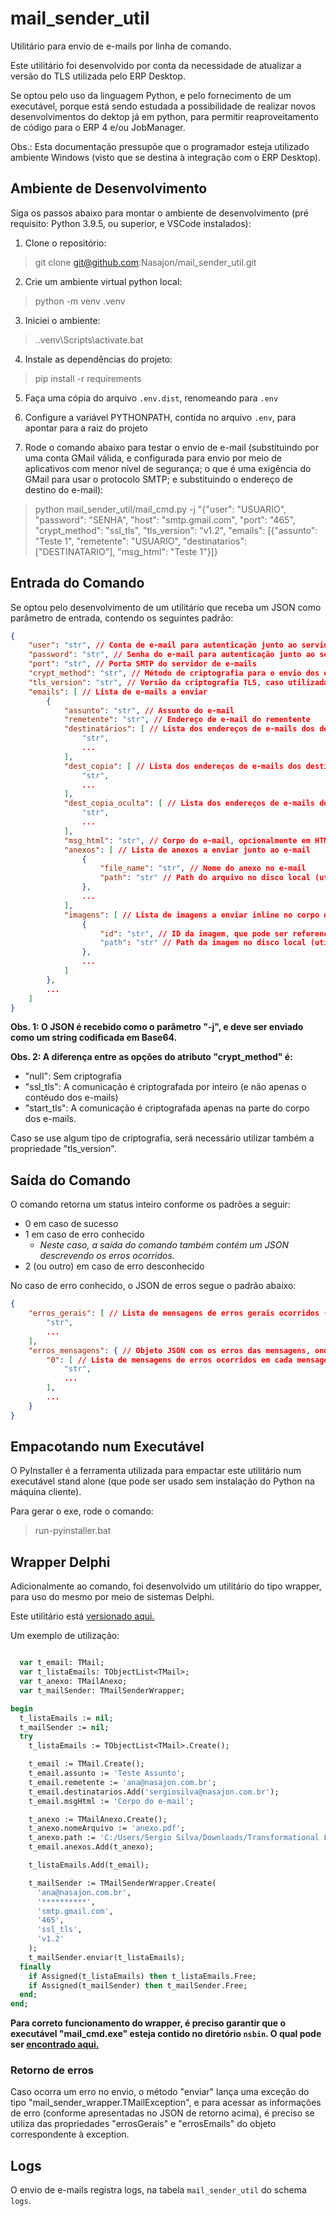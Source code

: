 # mail_sender_util
Utilitário para envio de e-mails por linha de comando.

Este utilitário foi desenvolvido por conta da necessidade de atualizar a versão do TLS utilizada pelo ERP Desktop.

Se optou pelo uso da linguagem Python, e pelo fornecimento de um executável, porque está sendo estudada a possibilidade de realizar novos desenvolvimentos do dektop já em python, para permitir reaproveitamento de código para o ERP 4 e/ou JobManager.

Obs.: Esta documentação pressupõe que o programador esteja utilizado ambiente Windows (visto que se destina à integração com o ERP Desktop).

## Ambiente de Desenvolvimento

Siga os passos abaixo para montar o ambiente de desenvolvimento (pré requisito: Python 3.9.5, ou superior, e VSCode instalados):

1. Clone o repositório:

> git clone git@github.com:Nasajon/mail_sender_util.git

2. Crie um ambiente virtual python local:

> python -m venv .venv

3. Iniciei o ambiente:

> .\.venv\Scripts\activate.bat

4. Instale as dependências do projeto:

> pip install -r requirements

5. Faça uma cópia do arquivo ```.env.dist```, renomeando para ```.env```

6. Configure a variável PYTHONPATH, contida no arquivo ```.env```, para apontar para a raiz do projeto

7. Rode o comando abaixo para testar o envio de e-mail (substituindo por uma conta GMail válida, e configurada para envio por meio de aplicativos com menor nível de segurança; o que é uma exigência do GMail para usar o protocolo SMTP; e substituindo o endereço de destino do e-mail):

> python mail_sender_util/mail_cmd.py -j "{\"user\": \"USUARIO\", \"password\": \"SENHA\", \"host\": \"smtp.gmail.com\", \"port\": \"465\", \"crypt_method\": \"ssl_tls\", \"tls_version\": \"v1.2\", \"emails\": [{\"assunto\": \"Teste 1\", \"remetente\": \"USUARIO\", \"destinatarios\": [\"DESTINATARIO\"], \"msg_html\": \"Teste 1\"}]}

## Entrada do Comando

Se optou pelo desenvolvimento de um utilitário que receba um JSON como parâmetro de entrada, contendo os seguintes padrão:

```json
{
    "user": "str", // Conta de e-mail para autenticação junto ao servidor (normalmente igual ao remetente dos e-mails)
    "password": "str", // Senha do e-mail para autenticação junto ao servidor
    "port": "str", // Porta SMTP do servidor de e-mails
    "crypt_method": "str", // Método de criptografia para o envio dos e-mails (opções: "null", "ssl_tls" ou "start_tls")
    "tls_version": "str", // Versão da criptografia TLS, caso utilizada (opções: "v1.0", "v1.1" ou "v1.2")
    "emails": [ // Lista de e-mails a enviar
        {
            "assunto": "str", // Assunto do e-mail
            "remetente": "str", // Endereço de e-mail do rementente
            "destinatários": [ // Lista dos endereços de e-mails dos destinatários
                "str",
                ...
            ],
            "dest_copia": [ // Lista dos endereços de e-mails dos destinatários em cópia
                "str",
                ...
            ],
            "dest_copia_oculta": [ // Lista dos endereços de e-mails dos destinatários em cópia oculta
                "str",
                ...
            ],
            "msg_html": "str", // Corpo do e-mail, opcionalmente em HTML
            "anexos": [ // Lista de anexos a enviar junto ao e-mail
                {
                    "file_name": "str", // Nome do anexo no e-mail
                    "path": "str" // Path do arquivo no disco local (utilizar "/" como separador de diretórios)
                },
                ...
            ],
            "imagens": [ // Lista de imagens a enviar inline no corpo do e-mail
                {
                    "id": "str", // ID da imagem, que pode ser referenciado por meio de uma tag IMG, com o padrão: <img src="cid:ID">
                    "path": "str" // Path da imagem no disco local (utilizar "/" como separador de diretórios)
                },
                ...
            ]
        },
        ...
    ]
}
```

**Obs. 1: O JSON é recebido como o parâmetro "-j", e deve ser enviado como um string codificada em Base64.**

**Obs. 2: A diferença entre as opções do atributo "crypt_method" é:**
* "null": Sem criptografia
* "ssl_tls": A comunicação é criptografada por inteiro (e não apenas o contéudo dos e-mails)
* "start_tls": A comunicação é criptografada apenas na parte do corpo dos e-mails.

Caso se use algum tipo de criptografia, será necessário utilizar também a propriedade "tls_version".

## Saída do Comando

O comando retorna um status inteiro conforme os padrões a seguir:

* 0 em caso de sucesso
* 1 em caso de erro conhecido
  * _Neste caso, a saída do comando também contém um JSON descrevendo os erros ocorridos._
* 2 (ou outro) em caso de erro desconhecido

No caso de erro conhecido, o JSON de erros segue o padrão abaixo:

```json
{
    "erros_gerais": [ // Lista de mensagens de erros gerais ocorridos (erros de conexão e etc, e não erros de qualquer mensagem em particular)
        "str",
        ...
    ],
    "erros_mensagens": { // Objeto JSON com os erros das mensagens, onde as chaves do JSON correspondem ao índice de cada mensagem no vetor de entrada (isto é, o primeiro e-mail da entrada, terá seus erros descritos na chave "0", por exemplo)
        "0": [ // Lista de mensagens de erros ocorridos em cada mensagem (exemplo: endereço do remetente desconhecido)
            "str",
            ...
        ],
        ...
    }
}
```

## Empacotando num Executável

O PyInstaller é a ferramenta utilizada para empactar este utilitário num executável stand alone (que pode ser usado sem instalação do Python na máquina cliente).

Para gerar o exe, rode o comando:

> run-pyinstaller.bat

## Wrapper Delphi

Adicionalmente ao comando, foi desenvolvido um utilitário do tipo wrapper, para uso do mesmo por meio de sistemas Delphi.

Este utilitário está [versionado aqui.](https://github.com/Nasajon/erp-utils/blob/master/mail_sender)

Um exemplo de utilização:

```pascal

  var t_email: TMail;
  var t_listaEmails: TObjectList<TMail>;
  var t_anexo: TMailAnexo;
  var t_mailSender: TMailSenderWrapper;

begin
  t_listaEmails := nil;
  t_mailSender := nil;
  try
    t_listaEmails := TObjectList<TMail>.Create();

    t_email := TMail.Create();
    t_email.assunto := 'Teste Assunto';
    t_email.remetente := 'ana@nasajon.com.br';
    t_email.destinatarios.Add('sergiosilva@nasajon.com.br');
    t_email.msgHtml := 'Corpo do e-mail';

    t_anexo := TMailAnexo.Create();
    t_anexo.nomeArquivo := 'anexo.pdf';
    t_anexo.path := 'C:/Users/Sergio Silva/Downloads/Transformational Leadership.pdf';
    t_email.anexos.Add(t_anexo);

    t_listaEmails.Add(t_email);

    t_mailSender := TMailSenderWrapper.Create(
      'ana@nasajon.com.br',
      '**********',
      'smtp.gmail.com',
      '465',
      'ssl_tls',
      'v1.2'
    );
    t_mailSender.enviar(t_listaEmails);
  finally
    if Assigned(t_listaEmails) then t_listaEmails.Free;
    if Assigned(t_mailSender) then t_mailSender.Free;
  end;
end;
```

**Para correto funcionamento do wrapper, é preciso garantir que o executável "mail_cmd.exe" esteja contido no diretório ```nsbin```. O qual pode ser [encontrado aqui.](https://github.com/Nasajon/mail_sender_util/releases/tag/v0.0.1)**

### Retorno de erros

Caso ocorra um erro no envio, o método "enviar" lança uma exceção do tipo "mail_sender_wrapper.TMailException", e para acessar as informações de erro (conforme apresentadas no JSON de retorno acima), é preciso se utiliza das propriedades "errosGerais" e "errosEmails" do objeto correspondente à exception.

## Logs

O envio de e-mails registra logs, na tabela ```mail_sender_util``` do schema ```logs```.

